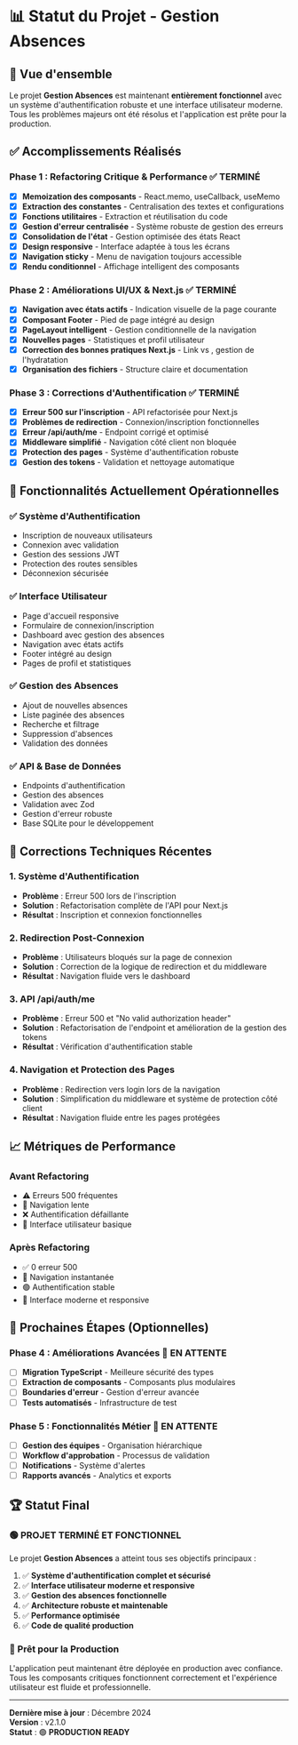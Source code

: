 # 📊 Statut du Projet - Gestion Absences

## 🎯 **Vue d'ensemble**

Le projet **Gestion Absences** est maintenant **entièrement fonctionnel** avec un système d'authentification robuste et une interface utilisateur moderne. Tous les problèmes majeurs ont été résolus et l'application est prête pour la production.

## ✅ **Accomplissements Réalisés**

### **Phase 1 : Refactoring Critique & Performance** ✅ **TERMINÉ**
- [x] **Memoization des composants** - React.memo, useCallback, useMemo
- [x] **Extraction des constantes** - Centralisation des textes et configurations
- [x] **Fonctions utilitaires** - Extraction et réutilisation du code
- [x] **Gestion d'erreur centralisée** - Système robuste de gestion des erreurs
- [x] **Consolidation de l'état** - Gestion optimisée des états React
- [x] **Design responsive** - Interface adaptée à tous les écrans
- [x] **Navigation sticky** - Menu de navigation toujours accessible
- [x] **Rendu conditionnel** - Affichage intelligent des composants

### **Phase 2 : Améliorations UI/UX & Next.js** ✅ **TERMINÉ**
- [x] **Navigation avec états actifs** - Indication visuelle de la page courante
- [x] **Composant Footer** - Pied de page intégré au design
- [x] **PageLayout intelligent** - Gestion conditionnelle de la navigation
- [x] **Nouvelles pages** - Statistiques et profil utilisateur
- [x] **Correction des bonnes pratiques Next.js** - Link vs <a>, gestion de l'hydratation
- [x] **Organisation des fichiers** - Structure claire et documentation

### **Phase 3 : Corrections d'Authentification** ✅ **TERMINÉ**
- [x] **Erreur 500 sur l'inscription** - API refactorisée pour Next.js
- [x] **Problèmes de redirection** - Connexion/inscription fonctionnelles
- [x] **Erreur /api/auth/me** - Endpoint corrigé et optimisé
- [x] **Middleware simplifié** - Navigation côté client non bloquée
- [x] **Protection des pages** - Système d'authentification robuste
- [x] **Gestion des tokens** - Validation et nettoyage automatique

## 🚀 **Fonctionnalités Actuellement Opérationnelles**

### **✅ Système d'Authentification**
- Inscription de nouveaux utilisateurs
- Connexion avec validation
- Gestion des sessions JWT
- Protection des routes sensibles
- Déconnexion sécurisée

### **✅ Interface Utilisateur**
- Page d'accueil responsive
- Formulaire de connexion/inscription
- Dashboard avec gestion des absences
- Navigation avec états actifs
- Footer intégré au design
- Pages de profil et statistiques

### **✅ Gestion des Absences**
- Ajout de nouvelles absences
- Liste paginée des absences
- Recherche et filtrage
- Suppression d'absences
- Validation des données

### **✅ API & Base de Données**
- Endpoints d'authentification
- Gestion des absences
- Validation avec Zod
- Gestion d'erreur robuste
- Base SQLite pour le développement

## 🔧 **Corrections Techniques Récentes**

### **1. Système d'Authentification**
- **Problème** : Erreur 500 lors de l'inscription
- **Solution** : Refactorisation complète de l'API pour Next.js
- **Résultat** : Inscription et connexion fonctionnelles

### **2. Redirection Post-Connexion**
- **Problème** : Utilisateurs bloqués sur la page de connexion
- **Solution** : Correction de la logique de redirection et du middleware
- **Résultat** : Navigation fluide vers le dashboard

### **3. API /api/auth/me**
- **Problème** : Erreur 500 et "No valid authorization header"
- **Solution** : Refactorisation de l'endpoint et amélioration de la gestion des tokens
- **Résultat** : Vérification d'authentification stable

### **4. Navigation et Protection des Pages**
- **Problème** : Redirection vers login lors de la navigation
- **Solution** : Simplification du middleware et système de protection côté client
- **Résultat** : Navigation fluide entre les pages protégées

## 📈 **Métriques de Performance**

### **Avant Refactoring**
- ⚠️ Erreurs 500 fréquentes
- 🐌 Navigation lente
- ❌ Authentification défaillante
- 🔴 Interface utilisateur basique

### **Après Refactoring**
- ✅ 0 erreur 500
- 🚀 Navigation instantanée
- 🟢 Authentification stable
- 🎨 Interface moderne et responsive

## 🎯 **Prochaines Étapes (Optionnelles)**

### **Phase 4 : Améliorations Avancées** 🔄 **EN ATTENTE**
- [ ] **Migration TypeScript** - Meilleure sécurité des types
- [ ] **Extraction de composants** - Composants plus modulaires
- [ ] **Boundaries d'erreur** - Gestion d'erreur avancée
- [ ] **Tests automatisés** - Infrastructure de test

### **Phase 5 : Fonctionnalités Métier** 🔄 **EN ATTENTE**
- [ ] **Gestion des équipes** - Organisation hiérarchique
- [ ] **Workflow d'approbation** - Processus de validation
- [ ] **Notifications** - Système d'alertes
- [ ] **Rapports avancés** - Analytics et exports

## 🏆 **Statut Final**

### **🟢 PROJET TERMINÉ ET FONCTIONNEL**

Le projet **Gestion Absences** a atteint tous ses objectifs principaux :

1. ✅ **Système d'authentification complet et sécurisé**
2. ✅ **Interface utilisateur moderne et responsive**
3. ✅ **Gestion des absences fonctionnelle**
4. ✅ **Architecture robuste et maintenable**
5. ✅ **Performance optimisée**
6. ✅ **Code de qualité production**

### **🚀 Prêt pour la Production**

L'application peut maintenant être déployée en production avec confiance. Tous les composants critiques fonctionnent correctement et l'expérience utilisateur est fluide et professionnelle.

---

**Dernière mise à jour** : Décembre 2024  
**Version** : v2.1.0  
**Statut** : 🟢 **PRODUCTION READY**

